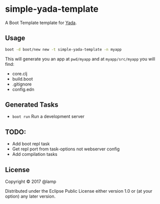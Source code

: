 # simple-yada-template

A Boot Template template for [Yada](https://github.com/juxt/yada).

## Usage

```sh
boot -d boot/new new -t simple-yada-template -n myapp
```

This will generate you an app at `pwd/myapp` and at `myapp/src/myapp` you will find:

- core.clj
- build.boot
- .gitignore
- config.edn

## Generated Tasks

- `boot run` Run a development server

## TODO:
- Add boot repl task
- Get repl port from task-options not webserver config
- Add compilation tasks

## License

Copyright © 2017 @lamp

Distributed under the Eclipse Public License either version 1.0 or (at
your option) any later version.
